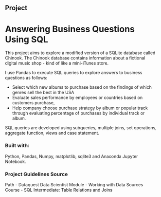 ## Project
# Answering Business Questions Using SQL

This project aims to explore a modified version of a SQLite database called Chinook. The Chinook database contains information about a fictional digital music shop - kind of like a mini-iTunes store.

I use Pandas to execute SQL queries to explore answers to business questions as follows:
- Select which new albums to purchase based on the findings of which genres sell the best in the USA
- Evaluate sales performance by employees or countries based on customers purchase,
- Help company choose purchase strategy by album or popular track through evaluating percentage of purchases by individual track or album.

SQL queries are developed using subqueries, multiple joins, set operations, aggregate function, views and case statement.


### Built with:

Python, Pandas, Numpy, matplotlib, sqlite3 and Anaconda Jupyter Notebook.


### Project Guidelines Source

 Path - Dataquest Data Scientist
 Module - Working with Data Sources
 Course - SQL Intermediate: Table Relations and Joins